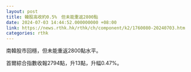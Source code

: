 ```yaml
---
layout: post
title: 韓股高收約0.5%　但未能重返2800點
date: 2024-07-03 14:44:52.000000000 +08:00
link: https://news.rthk.hk/rthk/ch/component/k2/1760080-20240703.htm
categories: rthk
---
```


南韓股市回穩，但未能重返2800點水平。

首爾綜合指數收報2794點，升13點，升幅0.47%。
